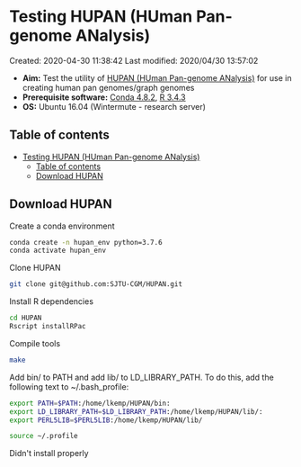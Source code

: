 # Testing HUPAN (HUman Pan-genome ANalysis)

Created: 2020-04-30 11:38:42
Last modified: 2020/04/30 13:57:02

- **Aim:** Test the utility of [HUPAN (HUman Pan-genome ANalysis)](https://github.com/SJTU-CGM/HUPAN) for use in creating human pan genomes/graph genomes
- **Prerequisite software:** [Conda 4.8.2](https://docs.conda.io/projects/conda/en/latest/index.html), [R 3.4.3](https://www.r-project.org/)
- **OS:** Ubuntu 16.04 (Wintermute - research server)

## Table of contents

- [Testing HUPAN (HUman Pan-genome ANalysis)](#testing-hupan-human-pan-genome-analysis)
  - [Table of contents](#table-of-contents)
  - [Download HUPAN](#download-hupan)

## Download HUPAN

Create a conda environment

```bash
conda create -n hupan_env python=3.7.6
conda activate hupan_env
```

Clone HUPAN

```bash
git clone git@github.com:SJTU-CGM/HUPAN.git
```

Install R dependencies

```bash
cd HUPAN
Rscript installRPac
```

Compile tools

```bash
make
```

Add bin/ to PATH and add lib/ to LD_LIBRARY_PATH. To do this, add the following text to ~/.bash_profile:

```bash
export PATH=$PATH:/home/lkemp/HUPAN/bin:
export LD_LIBRARY_PATH=$LD_LIBRARY_PATH:/home/lkemp/HUPAN/lib/:
export PERL5LIB=$PERL5LIB:/home/lkemp/HUPAN/lib/
```

```bash
source ~/.profile
```

Didn't install properly

